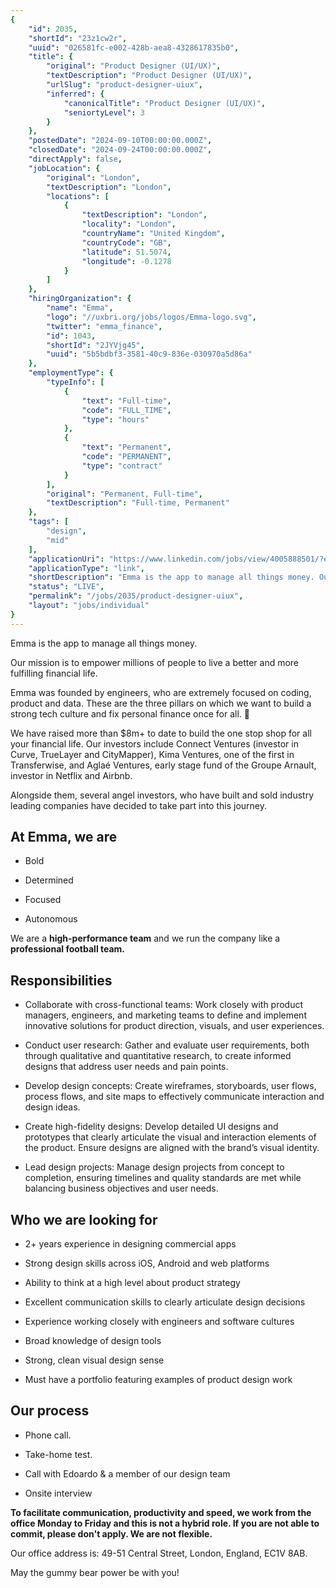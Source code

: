 ```yaml
---
{
	"id": 2035,
	"shortId": "23z1cw2r",
	"uuid": "026581fc-e002-428b-aea8-4328617835b0",
	"title": {
		"original": "Product Designer (UI/UX)",
		"textDescription": "Product Designer (UI/UX)",
		"urlSlug": "product-designer-uiux",
		"inferred": {
			"canonicalTitle": "Product Designer (UI/UX)",
			"seniortyLevel": 3
		}
	},
	"postedDate": "2024-09-10T00:00:00.000Z",
	"closedDate": "2024-09-24T00:00:00.000Z",
	"directApply": false,
	"jobLocation": {
		"original": "London",
		"textDescription": "London",
		"locations": [
			{
				"textDescription": "London",
				"locality": "London",
				"countryName": "United Kingdom",
				"countryCode": "GB",
				"latitude": 51.5074,
				"longitude": -0.1278
			}
		]
	},
	"hiringOrganization": {
		"name": "Emma",
		"logo": "//uxbri.org/jobs/logos/Emma-logo.svg",
		"twitter": "emma_finance",
		"id": 1043,
		"shortId": "2JYVjg45",
		"uuid": "5b5bdbf3-3581-40c9-836e-030970a5d86a"
	},
	"employmentType": {
		"typeInfo": [
			{
				"text": "Full-time",
				"code": "FULL_TIME",
				"type": "hours"
			},
			{
				"text": "Permanent",
				"code": "PERMANENT",
				"type": "contract"
			}
		],
		"original": "Permanent, Full-time",
		"textDescription": "Full-time, Permanent"
	},
	"tags": [
		"design",
		"mid"
	],
	"applicationUri": "https://www.linkedin.com/jobs/view/4005888501/?eBP=CwEAAAGR2u_HSY8uXxiqg77kqDRs2TgXv41vLVvpDWmOgGmXi9uf_HVBj2C3e2bZXSu6cbaxvAlO5ruc_k8TsiLAoBy2vca-LZCK0t2moi7v_l-Vu7KtjQ5Nkg-7ZxeZ0u_ufdwmsXX1qnyQTCb-CU5L_SA8yMNeLD1C-QbTzeIKAJFYf2BdwaX7xBI3W-NjNPJQqkVsfMwsdj6-stXV3jYzVBVB1JMY7-NRNt0ck-w0RuZN5vOh7EvvPoGLUl2qZRhX88OtnntE14m5ca7ydRngWWQ6PwmiQCWL5hIeehWPaRoOcx2X1JqoXqccShMkcJL2ph7dRKaiibyoGgFx0okdaEWT7UpwOY0tQAWYbmS_QoOjerNRFEwIpzuo3Ca1Gz_Dtz9RTnRx6GFrHUPzvR1TtipQPs4jNSJn_16pl5WA8Rge-rKRpsJWtKmkrfP7mwwUGAqTG2NEjQrZzpcKZjMjMPQkLsFTVwRiWJzj3wO-qwNMBOTJ1rig01W6tg&refId=uUciWWegv6QrRfaPY6nLNw%3D%3D&trackingId=zMNQC0ACNjO4l%2B21JnFbqQ%3D%3D&trk=flagship3_search_srp_jobs",
	"applicationType": "link",
	"shortDescription": "Emma is the app to manage all things money. Our mission is to empower millions of people to live a better and more fulfilling financial life. Emma was founded by engineers, who are extremely focused",
	"status": "LIVE",
	"permalink": "/jobs/2035/product-designer-uiux",
	"layout": "jobs/individual"
}
---
```

<p>Emma is the app to manage all things money.</p><p>Our mission is to empower millions of people to live a better and more fulfilling financial life.</p><p>Emma was founded by engineers, who are extremely focused on coding, product and data. These are the three pillars on which we want to build a strong tech culture and fix personal finance once for all. 💪</p><p>We have raised more than $8m+ to date to build the one stop shop for all your financial life. Our investors include Connect Ventures (investor in Curve, TrueLayer and CityMapper), Kima Ventures, one of the first in Transferwise, and Aglaé Ventures, early stage fund of the Groupe Arnault, investor in Netflix and Airbnb.</p><p>Alongside them, several angel investors, who have built and sold industry leading companies have decided to take part into this journey.</p><h2>At Emma, we are</h2><ul><li><p>Bold</p></li><li><p>Determined</p></li><li><p>Focused</p></li><li><p>Autonomous</p></li></ul><p>We are a <strong>high-performance team</strong> and we run the company like a<strong> professional football team.</strong></p><h2>Responsibilities</h2><ul><li><p>Collaborate with cross-functional teams: Work closely with product managers, engineers, and marketing teams to define and implement innovative solutions for product direction, visuals, and user experiences.</p></li><li><p>Conduct user research: Gather and evaluate user requirements, both through qualitative and quantitative research, to create informed designs that address user needs and pain points.</p></li><li><p>Develop design concepts: Create wireframes, storyboards, user flows, process flows, and site maps to effectively communicate interaction and design ideas.</p></li><li><p>Create high-fidelity designs: Develop detailed UI designs and prototypes that clearly articulate the visual and interaction elements of the product. Ensure designs are aligned with the brand’s visual identity.</p></li><li><p>Lead design projects: Manage design projects from concept to completion, ensuring timelines and quality standards are met while balancing business objectives and user needs.</p></li></ul><h2>Who we are looking for</h2><ul><li><p>2+ years experience in designing commercial apps</p></li><li><p>Strong design skills across iOS, Android and web platforms</p></li><li><p>Ability to think at a high level about product strategy</p></li><li><p>Excellent communication skills to clearly articulate design decisions</p></li><li><p>Experience working closely with engineers and software cultures</p></li><li><p>Broad knowledge of design tools</p></li><li><p>Strong, clean visual design sense</p></li><li><p>Must have a portfolio featuring examples of product design work</p></li></ul><h2>Our process</h2><ul><li><p>Phone call.</p></li><li><p>Take-home test.</p></li><li><p>Call with Edoardo &amp; a member of our design team</p></li><li><p>Onsite interview</p></li></ul><p><strong>To facilitate communication, productivity and speed, we work from the office Monday to Friday and this is not a hybrid role. If you are not able to commit, please don't apply. We are not flexible.</strong></p><p>Our office address is: 49-51 Central Street, London, England, EC1V 8AB.</p><p>May the gummy bear power be with you!</p>
